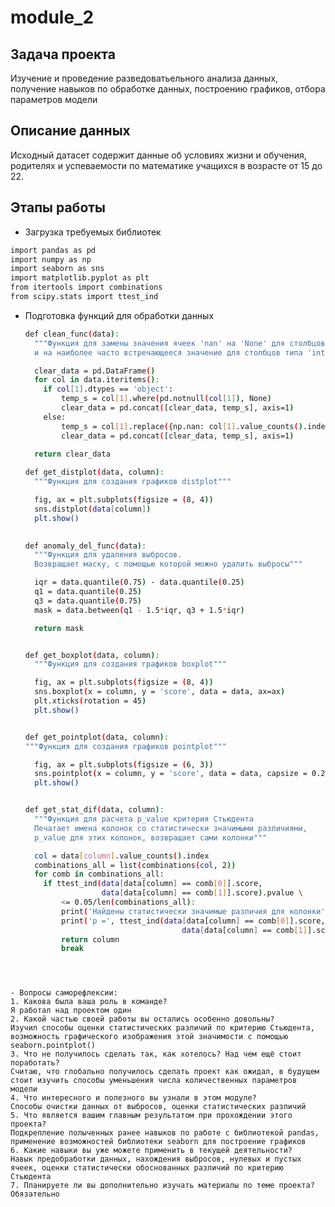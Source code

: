 # module_2
## Задача проекта 
  Изучение и проведение разведоватьельного анализа данных, получение навыков по обработке данных, построению графиков, отбора параметров модели

## Описание данных
  Исходный датасет содержит данные об условиях жизни и обучения, родителях и успеваемости по математике учащихся в возрасте от 15 до 22.
  
## Этапы работы
  - Загрузка требуемых библиотек
  ```sh
  import pandas as pd
import numpy as np
import seaborn as sns
import matplotlib.pyplot as plt
from itertools import combinations
from scipy.stats import ttest_ind
```

  - Подготовка функций для обработки данных
    ```sh
    def clean_func(data):
      """Функция для замены значения ячеек 'nan' на 'None' для столбцов типа 'object'
      и на наиболее часто встречающееся значение для столбцов типа 'int' и 'float'"""
    
      clear_data = pd.DataFrame()
      for col in data.iteritems():
        if col[1].dtypes == 'object':
            temp_s = col[1].where(pd.notnull(col[1]), None)
            clear_data = pd.concat([clear_data, temp_s], axis=1)
        else:
            temp_s = col[1].replace({np.nan: col[1].value_counts().index[0]})
            clear_data = pd.concat([clear_data, temp_s], axis=1)
            
      return clear_data
    
    def get_distplot(data, column):
      """Функция для создания графиков distplot"""
    
      fig, ax = plt.subplots(figsize = (8, 4))
      sns.distplot(data[column])
      plt.show()
 
    
    def anomaly_del_func(data):
      """Функция для удаления выбросов. 
      Возвращает маску, с помощью которой можно удалить выбросы"""
    
      iqr = data.quantile(0.75) - data.quantile(0.25)
      q1 = data.quantile(0.25)
      q3 = data.quantile(0.75)
      mask = data.between(q1 - 1.5*iqr, q3 + 1.5*iqr)
    
      return mask

    
    def get_boxplot(data, column):
      """Функция для создания графиков boxplot"""
    
      fig, ax = plt.subplots(figsize = (8, 4))
      sns.boxplot(x = column, y = 'score', data = data, ax=ax)
      plt.xticks(rotation = 45)
      plt.show()


    def get_pointplot(data, column):
    """Функция для создания графиков pointplot"""
    
      fig, ax = plt.subplots(figsize = (6, 3))
      sns.pointplot(x = column, y = 'score', data = data, capsize = 0.2)
      plt.show()
    

    def get_stat_dif(data, column):
      """Функция для расчета p_value критерия Стьюдента
      Печатает имена колонок со статистически значимыми различиями, 
      p_value для этих колонок, возвращает сами колонки"""
    
      col = data[column].value_counts().index
      combinations_all = list(combinations(col, 2))
      for comb in combinations_all:
        if ttest_ind(data[data[column] == comb[0]].score,
                     data[data[column] == comb[1]].score).pvalue \
            <= 0.05/len(combinations_all):
            print('Найдены статистически значимые различия для колонки', column)
            print('p =', ttest_ind(data[data[column] == comb[0]].score, 
                                       data[data[column] == comb[1]].score).pvalue)
            return column
            break
```
  


- Вопросы саморефлексии:
1. Какова была ваша роль в команде?
Я работал над проектом один
2. Какой частью своей работы вы остались особенно довольны?
Изучил способы оценки статистических различий по критерию Стьюдента, возможность графического изображения этой значимости с помощью seaborn.pointplot()
3. Что не получилось сделать так, как хотелось? Над чем ещё стоит поработать?
Считаю, что глобально получилось сделать проект как ожидал, в будущем стоит изучить способы уменьшения числа количественных параметров модели
4. Что интересного и полезного вы узнали в этом модуле?
Способы очистки данных от выбросов, оценки статистических различий
5. Что является вашим главным результатом при прохождении этого проекта?
Подкрепление полыченных ранее навыков по работе с библиотекой pandas, применение возможностей библиотеки seaborn для построение графиков
6. Какие навыки вы уже можете применить в текущей деятельности?
Навык предобработки данных, нахождения выбросов, нулевых и пустых ячеек, оценки статистически обоснованных различий по критерию Стьюдента
7. Планируете ли вы дополнительно изучать материалы по теме проекта?
Обязательно
